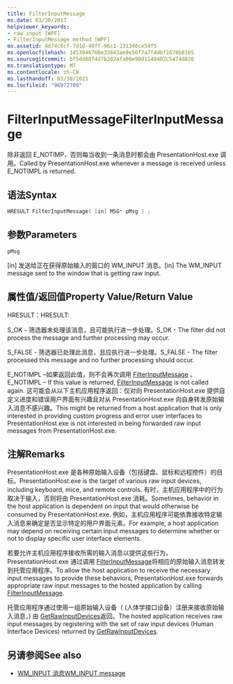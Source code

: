 ```yaml
---
title: FilterInputMessage
ms.date: 03/30/2017
helpviewer_keywords:
- raw input [WPF]
- FilterInputMessage method [WPF]
ms.assetid: 4d74c6cf-7d1d-49ff-96c1-231340ce54f5
ms.openlocfilehash: 1453946766e33843ae9e56f7a7f4dbf1678b81b5
ms.sourcegitcommit: bf5dd80f4d7b202afa90e90d1148402c5474d826
ms.translationtype: MT
ms.contentlocale: zh-CN
ms.lasthandoff: 03/30/2021
ms.locfileid: "96972709"
---
```

# <a name="filterinputmessage"></a><span data-ttu-id="31631-102">FilterInputMessage</span><span class="sxs-lookup"><span data-stu-id="31631-102">FilterInputMessage</span></span>
<span data-ttu-id="31631-103">除非返回 E_NOTIMP，否则每当收到一条消息时都会由 PresentationHost.exe 调用。</span><span class="sxs-lookup"><span data-stu-id="31631-103">Called by PresentationHost.exe whenever a message is received unless E_NOTIMPL is returned.</span></span>  
  
## <a name="syntax"></a><span data-ttu-id="31631-104">语法</span><span class="sxs-lookup"><span data-stu-id="31631-104">Syntax</span></span>  
  
```cpp  
HRESULT FilterInputMessage( [in] MSG* pMsg ) ;  
```  
  
## <a name="parameters"></a><span data-ttu-id="31631-105">参数</span><span class="sxs-lookup"><span data-stu-id="31631-105">Parameters</span></span>  
 `pMsg`  
  
 <span data-ttu-id="31631-106">[in] 发送给正在获得原始输入的窗口的 WM_INPUT 消息。</span><span class="sxs-lookup"><span data-stu-id="31631-106">[in] The WM_INPUT message sent to the window that is getting raw input.</span></span>  
  
## <a name="property-valuereturn-value"></a><span data-ttu-id="31631-107">属性值/返回值</span><span class="sxs-lookup"><span data-stu-id="31631-107">Property Value/Return Value</span></span>  
 <span data-ttu-id="31631-108">HRESULT：</span><span class="sxs-lookup"><span data-stu-id="31631-108">HRESULT:</span></span>  
  
 <span data-ttu-id="31631-109">S_OK - 筛选器未处理该消息，且可能执行进一步处理。</span><span class="sxs-lookup"><span data-stu-id="31631-109">S_OK - The filter did not process the message and further processing may occur.</span></span>  
  
 <span data-ttu-id="31631-110">S_FALSE - 筛选器已处理此消息，且应执行进一步处理。</span><span class="sxs-lookup"><span data-stu-id="31631-110">S_FALSE - The filter processed this message and no further processing should occur.</span></span>  
  
 <span data-ttu-id="31631-111">E_NOTIMPL –如果返回此值，则不会再次调用 [FilterInputMessage](filterinputmessage.md) 。</span><span class="sxs-lookup"><span data-stu-id="31631-111">E_NOTIMPL – If this value is returned, [FilterInputMessage](filterinputmessage.md) is not called again.</span></span> <span data-ttu-id="31631-112">这可能会从以下主机应用程序返回：仅对向 PresentationHost.exe 提供自定义进度和错误用户界面有兴趣且对从 PresentationHost.exe 向自身转发原始输入消息不感兴趣。</span><span class="sxs-lookup"><span data-stu-id="31631-112">This might be returned from a host application that is only interested in providing custom progress and error user interfaces to PresentationHost.exe is not interested in being forwarded raw input messages from PresentationHost.exe.</span></span>  
  
## <a name="remarks"></a><span data-ttu-id="31631-113">注解</span><span class="sxs-lookup"><span data-stu-id="31631-113">Remarks</span></span>  
 <span data-ttu-id="31631-114">PresentationHost.exe 是各种原始输入设备（包括键盘、鼠标和远程控件）的目标。</span><span class="sxs-lookup"><span data-stu-id="31631-114">PresentationHost.exe is the target of various raw input devices, including keyboard, mice, and remote controls.</span></span> <span data-ttu-id="31631-115">有时，主机应用程序中的行为取决于输入，否则将由 PresentationHost.exe 消耗。</span><span class="sxs-lookup"><span data-stu-id="31631-115">Sometimes, behavior in the host application is dependent on input that would otherwise be consumed by PresentationHost.exe.</span></span> <span data-ttu-id="31631-116">例如，主机应用程序可能依靠接收特定输入消息来确定是否显示特定的用户界面元素。</span><span class="sxs-lookup"><span data-stu-id="31631-116">For example, a host application may depend on receiving certain input messages to determine whether or not to display specific user interface elements.</span></span>  
  
 <span data-ttu-id="31631-117">若要允许主机应用程序接收所需的输入消息以提供这些行为，PresentationHost.exe 通过调用 [FilterInputMessage](filterinputmessage.md)将相应的原始输入消息转发到托管应用程序。</span><span class="sxs-lookup"><span data-stu-id="31631-117">To allow the host application to receive the necessary input messages to provide these behaviors, PresentationHost.exe forwards appropriate raw input messages to the hosted application by calling [FilterInputMessage](filterinputmessage.md).</span></span>  
  
 <span data-ttu-id="31631-118">托管应用程序通过使用一组原始输入设备（ (人体学接口设备）注册来接收原始输入消息，) 由 [GetRawInputDevices](getrawinputdevices.md)返回。</span><span class="sxs-lookup"><span data-stu-id="31631-118">The hosted application receives raw input messages by registering with the set of raw input devices (Human Interface Devices) returned by [GetRawInputDevices](getrawinputdevices.md).</span></span>  
  
## <a name="see-also"></a><span data-ttu-id="31631-119">另请参阅</span><span class="sxs-lookup"><span data-stu-id="31631-119">See also</span></span>

- [<span data-ttu-id="31631-120">WM_INPUT 消息</span><span class="sxs-lookup"><span data-stu-id="31631-120">WM_INPUT message</span></span>](/windows/desktop/inputdev/wm-input)
